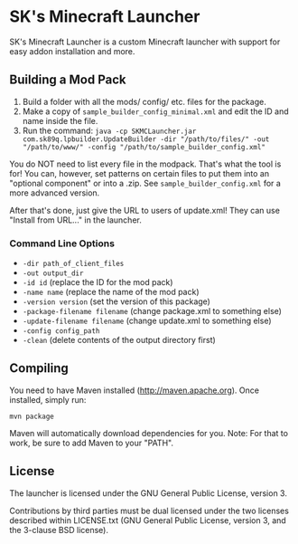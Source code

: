 SK's Minecraft Launcher
=======================

SK's Minecraft Launcher is a custom Minecraft launcher with support for easy
addon installation and more.


Building a Mod Pack
-------------------

1. Build a folder with all the mods/ config/ etc. files for the package.
2. Make a copy of `sample_builder_config_minimal.xml` and edit the ID and
    name inside the file.
3. Run the command: `java -cp SKMCLauncher.jar com.sk89q.lpbuilder.UpdateBuilder -dir "/path/to/files/" -out "/path/to/www/" -config "/path/to/sample_builder_config.xml"`

You do NOT need to list every file in the modpack. That's what the tool is for!
You can, however, set patterns on certain files to put them into an
"optional component" or into a .zip. See `sample_builder_config.xml`
for a more advanced version.

After that's done, just give the URL to users of update.xml! They can use
"Install from URL..." in the launcher.

### Command Line Options ###
    
* `-dir path_of_client_files`
* `-out output_dir`
* `-id id` (replace the ID for the mod pack)
* `-name name` (replace the name of the mod pack)
* `-version version` (set the version of this package)
* `-package-filename filename` (change package.xml to something else)
* `-update-filename filename` (change update.xml to something else)
* `-config config_path`
* `-clean` (delete contents of the output directory first)

Compiling
---------

You need to have Maven installed (http://maven.apache.org). Once installed,
simply run:

    mvn package

Maven will automatically download dependencies for you. Note: For that to work,
be sure to add Maven to your "PATH".


License
-------

The launcher is licensed under the GNU General Public License, version 3.

Contributions by third parties must be dual licensed under the two licenses
described within LICENSE.txt (GNU General Public License, version 3, and the
3-clause BSD license).
